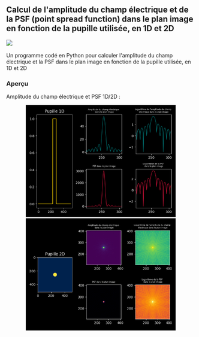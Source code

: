## Calcul de l'amplitude du champ électrique et de la PSF (point spread function) dans le plan image en fonction de la pupille utilisée, en 1D et 2D

![](https://img.shields.io/badge/Language-Python-blue.png)

Un programme codé en Python pour calculer l'amplitude du champ électrique et la PSF dans le plan image en fonction de la pupille utilisée, en 1D et 2D

### Aperçu

Amplitude du champ électrique et PSF 1D/2D :

<p float="left" align ="center">
  <img src="resources//1D_psf.png"  width="400" />
  <img src="resources//2D_psf.gif"  width="400" />
</p>
